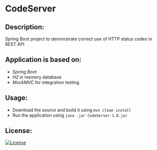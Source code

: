 # CodeServer


## Description:
Spring Boot project to demonstrate correct use of HTTP status codes in REST API

## Application is based on:
* *Spring Boot*
* *H2* in memory database
* *MockMVC* for integration testing.

## Usage:
* Download the source and build it using ``mvn clean install``
* Run the application using ``java -jar CodeServer-1.0.jar``


## License:
[![License](https://img.shields.io/badge/License-Apache%202.0-blue.svg)](https://opensource.org/licenses/Apache-2.0)


